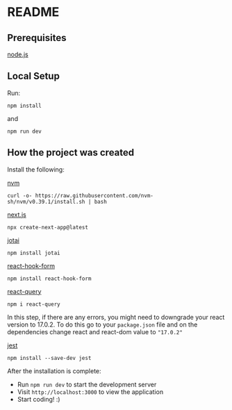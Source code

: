 # README

## Prerequisites

[node.js](https://nodejs.org/en/)

## Local Setup

Run:

```shell
npm install
```

and

```shell
npm run dev
```

## How the project was created

Install the following:

[nvm](https://github.com/nvm-sh/nvm)

```shell
curl -o- https://raw.githubusercontent.com/nvm-sh/nvm/v0.39.1/install.sh | bash
```

[next.js](https://nextjs.org/docs)

```shell
npx create-next-app@latest
```

[jotai](https://jotai.org/docs/introduction)

```shell
npm install jotai
```

[react-hook-form](https://react-hook-form.com/get-started)

```shell
npm install react-hook-form
```

[react-query](https://react-query.tanstack.com/installation)

```shell
npm i react-query
```

In this step, if there are any errors, you might need to downgrade your react version to 17.0.2. To do this go to your `package.json` file and on the dependencies change react and react-dom value to `"17.0.2"`

[jest](https://jestjs.io/docs/getting-started)

```shell
npm install --save-dev jest
```

After the installation is complete:

- Run `npm run dev` to start the development server
- Visit `http://localhost:3000` to view the application
- Start coding! :)
